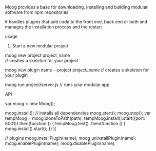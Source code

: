 Moog provides a base for downloading, installing and building modular software from npm repositories

it handles plugins that add code to the front end, back end or both and manages the installation process and the restart

usage

1. Start a new modular project

moog new project project_name  
// creates a skeleton for your project

moog new plugin name --project project_name
// creates a skeleton for your plugin

moog run project/server.js
// runs your modular app



API

var moog = new Moog();

moog.install(); // installs all dependencies
moog.start();
moog.stop();
var tempMoog = moog.cloneToPath(path);
tempMoog.install().start({port: 8001}).then(function () {
  tempMoog.test()
    .then(function () {
      moog.install().start();
    })
})


// plugins
moog.installPlugin(name);
moog.uninstallPlugin(name);
moog.enablePlugin(name);
moog.disablePlugin(name);